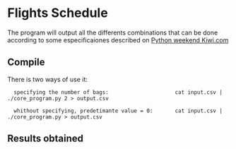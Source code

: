 # Flights Schedule
The program will output all the differents combinations that can be done according to some especificaiones described on
[Python weekend Kiwi.com](https://gist.github.com/martin-kokos/6ccdeeff45a33bce4849567b0395526c)

## Compile
  There is two ways of use it:
  
      specifying the number of bags:                     cat input.csv | ./core_program.py 2 > output.csv
    
      whithout specifying, predetimante value = 0:       cat input.csv | ./core_program.py > output.csv
    
## Results obtained
